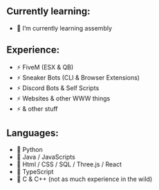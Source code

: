 ## Currently learning:

- 🌱 I’m currently learning assembly

## Experience:

- ⚡ FiveM (ESX & QB)
- ⚡ Sneaker Bots (CLI & Browser Extensions)
- ⚡ Discord Bots & Self Scripts
- ⚡ Websites & other WWW things
- ⚡ & other stuff

## Languages:

- 💬 Python
- 💬 Java / JavaScripts
- 💬 Html / CSS / SQL / Three.js / React
- 💬 TypeScript
- 💬 C & C++ (not as much experience in the wild)

<!--
**SimpliAj/SimpliAj** is a ✨ _special_ ✨ repository because its `README.md` (this file) appears on your GitHub profile.

Here are some ideas to get you started:

- 🔭 I’m currently working on ...
- 🌱 I’m currently learning ...
- 👯 I’m looking to collaborate on ...
- 🤔 I’m looking for help with ...
- 💬 Ask me about ...
- 📫 How to reach me: ...
- 😄 Pronouns: ...
- ⚡ Fun fact: ...
-->
